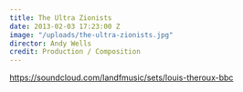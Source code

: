 ```yaml
---
title: The Ultra Zionists
date: 2013-02-03 17:23:00 Z
image: "/uploads/the-ultra-zionists.jpg"
director: Andy Wells
credit: Production / Composition
---
```


https://soundcloud.com/landfmusic/sets/louis-theroux-bbc